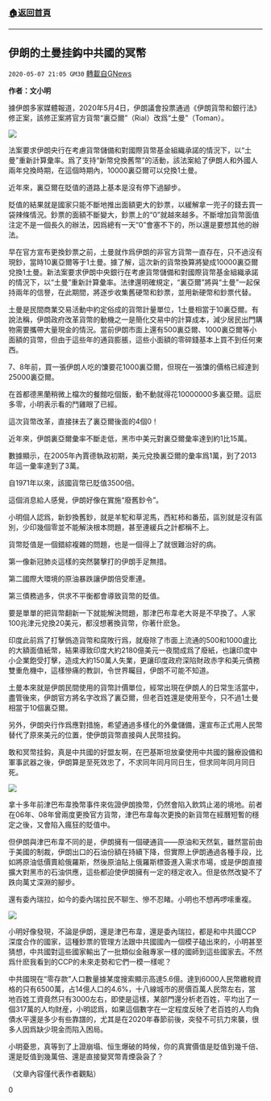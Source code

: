 ###  [:house:返回首頁](https://github.com/ourhimalayas/txt)
---

## 伊朗的土曼挂鈎中共國的冥幣
`2020-05-07 21:05 GM30` [轉載自GNews](https://gnews.org/zh-hant/196741/)

**作者：文小明**

據伊朗多家媒體報道，2020年5月4日，伊朗議會投票通過《伊朗貨幣和銀行法》修正案，該修正案將官方貨幣“裏亞爾”（Rial）改爲“土曼”（Toman）。

![](https://s3.amazonaws.com/gnews-media-offload/wp-content/uploads/2020/05/07205754/1-48.jpg)

法案要求伊朗央行在考慮貨幣儲備和對國際貨幣基金組織承諾的情況下，以“土曼”重新計算彙率。爲了支持“新幣兌換舊幣”的活動，該法案給了伊朗人和外國人兩年兌換時期，在這個時期內，10000裏亞爾可以兌換1土曼。

近年來，裏亞爾在貶值的道路上基本是沒有停下過腳步。

貶值的結果就是國家只能不斷地推出面額更大的鈔票，以緩解拿一兜子的錢去買一袋辣條情況。鈔票的面額不斷變大，鈔票上的“0”就越來越多。不斷增加貨幣面值注定不是一個長久的辦法，因爲總有一天“0”會塞不下的，所以還是要想其他的辦法。

早在官方宣布更換鈔票之前，土曼就作爲伊朗的非官方貨幣一直存在，只不過沒有現鈔，當時10裏亞爾等于1土曼。據了解，這次新的貨幣換算將變成10000裏亞爾兌換1土曼。新法案要求伊朗中央銀行在考慮貨幣儲備和對國際貨幣基金組織承諾的情況下，以“土曼”重新計算彙率。法律還明確規定，“裏亞爾”將與“土曼”一起保持兩年的信譽，在此期間，將逐步收集舊硬幣和鈔票，並用新硬幣和鈔票代替。

土曼是民間商業交易活動中約定俗成的貨幣計量單位，1土曼相當于10裏亞爾。有說法稱，伊朗政府改革貨幣的動機之一是簡化交易中的計算成本，減少居民出門購物需要攜帶大量現金的情況。當前伊朗市面上還有500裏亞爾、1000裏亞爾等小面額的貨幣，但由于這些年的通貨膨脹，這些小面額的零碎錢基本上買不到任何東西。

7、8年前，買一張伊朗人吃的馕要花1000裏亞爾，但現在一張馕的價格已經達到25000裏亞爾。

在首都德黑蘭稍微上檔次的餐館吃個飯，動不動就得花10000000多裏亞爾。這麽多零，小明表示看的鬥雞眼了已經。

這次貨幣改革，直接抹去了裏亞爾後面的4個0！

近年來，伊朗裏亞爾彙率不斷走低，黑市中美元對裏亞爾彙率達到約1比15萬。

數據顯示，在2005年內賈德執政初期，美元兌換裏亞爾的彙率爲1萬，到了2013年這一彙率達到了3萬。

自1971年以來，該國貨幣已貶值3500倍。

這個消息給人感覺，伊朗好像在實施“廢舊鈔令”。

小明個人認爲，新鈔換舊鈔，就是羊駝和草泥馬，西紅柿和番茄，區別就是沒有區別，少印幾個零並不能解決根本問題，甚至連緩兵之計都稱不上。

貨幣貶值是一個錯綜複雜的問題，也是一個得上了就很難治好的病。

第一像新冠肺炎這樣的突然襲擊打的伊朗手足無措。

第二國際大環境的原油暴跌讓伊朗倍受牽連。

第三債務過多，供求不平衡都會導致貨幣的貶值。

要是單單的把貨幣翻新一下就能解決問題，那津巴布韋老大哥是不早換了。人家100兆津元兌換20美元，都沒想著換貨幣，你著什麽急。

印度此前爲了打擊僞造貨幣和腐敗行爲，就廢除了市面上流通的500和1000盧比的大額面值紙幣，結果導致印度大約2180億美元一夜間成爲了廢紙，也讓印度中小企業飽受打擊，造成大約150萬人失業，更讓印度政府深陷財政赤字和美元債務雙重危機中，這樣慘痛的教訓，令世界矚目，伊朗不可能不知道。

土曼本來就是伊朗民間使用的貨幣計價單位，經常出現在伊朗人的日常生活當中，盡管後來，伊朗官方將名字改爲了裏亞爾，但老百姓還是使用至今，只不過1土曼相當于10個裏亞爾。

另外，伊朗央行作爲應對措施，希望通過多樣化的外彙儲備，還宣布正式用人民幣替代了原來美元的位置，使伊朗貨幣直接與人民幣挂鈎。

敢和冥幣挂鈎，真是中共國的好盟友啊，在巴基斯坦放棄使用中共國的醫療設備和軍事武器之後，伊朗算是至死效忠了，不求同年同月同日生，但求同年同月同日死。

![](https://s3.amazonaws.com/gnews-media-offload/wp-content/uploads/2020/05/07205829/2-40.jpg)

拿十多年前津巴布韋換幣事件來佐證伊朗換幣，仍然會陷入飲鸩止渴的境地。前者在06年、08年曾兩度更換官方貨幣，津巴布韋每次更換的新貨幣在經曆短暫的穩定之後，又會陷入瘋狂的貶值中。

但伊朗與津巴布韋不同的是，伊朗擁有一個硬通貨——原油和天然氣，雖然當前由于美國的制裁，伊朗出口的石油份額在持續下降，但實際上伊朗通過各種手段，比如將原油低價賣給俄羅斯，然後原油貼上俄羅斯標簽進入需求市場，或是伊朗直接擴大對黑市的石油供應，這些都迫使伊朗擁有一定的穩定收入。但是依然改變不了跌向萬丈深淵的腳步。

還有委內瑞拉，如今的委內瑞拉民不聊生、慘不忍睹。小明也不想再啰嗦重複。

![](https://s3.amazonaws.com/gnews-media-offload/wp-content/uploads/2020/05/07205919/3-12.png)

小明好像發現，不論是伊朗，還是津巴布韋，還是委內瑞拉，都是和中共國CCP深度合作的國家，這種鈔票的管理方法跟中共國國內一個模子磕出來的，小明甚至猜想，中共國對這些國家輸出了一批類似金融專家一樣的國師到這些國家去。不然爲什麽我看到的CCP的未來走勢和它們一模一樣呢？

中共國現在“零存款”人口數量據某度搜索顯示高達5.6億。達到6000人民幣繳稅資格的只有6500萬，占14億人口的4.6%，十八線城市的房價百萬人民幣左右，當地百姓工資竟然只有3000左右，即使是這樣，某部門還分析老百姓，平均出了一個317萬的人均財産，小明認爲，如果這個數字在一定程度反映了老百姓的人均負債水平還是多少有些靠譜的，尤其是在2020年春節前後，突發不可抗力來襲，很多人因爲缺少現金而陷入困局。

小明憂思，真等到了上證崩塌、恒生爆破的時候，你的真實價值是貶值到幾千倍、還是貶值到幾萬倍、還是直接變冥幣青煙袅袅了？

（文章內容僅代表作者觀點）

0
